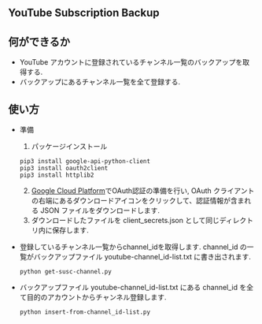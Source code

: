 ## YouTube Subscription Backup

## 何ができるか
* YouTube アカウントに登録されているチャンネル一覧のバックアップを取得する.
* バックアップにあるチャンネル一覧を全て登録する.

## 使い方
* 準備
  1. パッケージインストール
  ```
  pip3 install google-api-python-client
  pip3 install oauth2client
  pip3 install httplib2
  ```
  2. [Google Cloud Platform](https://console.cloud.google.com/)でOAuth認証の準備を行い, OAuth クライアントの右端にあるダウンロードアイコンをクリックして、認証情報が含まれる JSON ファイルをダウンロードします.
  3. ダウンロードしたファイルを client_secrets.json として同じディレクトリ内に保存します.


* 登録しているチャンネル一覧からchannel_idを取得します.
  channel_id の一覧がバックアップファイル youtube-channel_id-list.txt に書き出されます.
  ```
  python get-susc-channel.py
  ```
* バックアップファイル youtube-channel_id-list.txt にある channel_id を全て目的のアカウントからチャンネル登録します.
  ```
  python insert-from-channel_id-list.py 
  ```

